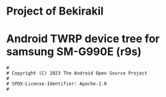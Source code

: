 # Project of Bekirakil
# Android TWRP device tree for samsung SM-G990E (r9s)

```
#
# Copyright (C) 2023 The Android Open Source Project
#
# SPDX-License-Identifier: Apache-2.0
#
```
